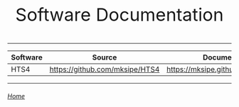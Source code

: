 <p style="text-align: center; font-size: 40px;">Software Documentation</p>

---


|Software|Source|Documentation|
|-|-|-|
|HTS4|<https://github.com/mksipe/HTS4>|<https://mksipe.github.io/mksipe/hts4/>|

---

###### [Home](https://mksipe.github.io/mksipe/Home)
